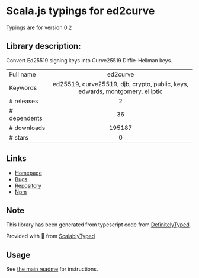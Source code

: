
# Scala.js typings for ed2curve

Typings are for version 0.2

## Library description:
Convert Ed25519 signing keys into Curve25519 Diffie-Hellman keys.

|                    |                 |
| ------------------ | :-------------: |
| Full name          | ed2curve |
| Keywords           | ed25519, curve25519, djb, crypto, public, keys, edwards, montgomery, elliptic |
| # releases         | 2 |
| # dependents       | 36 |
| # downloads        | 195187 |
| # stars            | 0 |

## Links
- [Homepage](https://github.com/dchest/ed2curve-js)
- [Bugs](https://github.com/dchest/ed2curve-js/issues)
- [Repository](https://github.com/dchest/ed2curve-js)
- [Npm](https://www.npmjs.com/package/ed2curve)
    


## Note
This library has been generated from typescript code from [DefinitelyTyped](https://definitelytyped.org).

Provided with :purple_heart: from [ScalablyTyped](https://github.com/oyvindberg/ScalablyTyped)

## Usage
See [the main readme](../../readme.md) for instructions.


